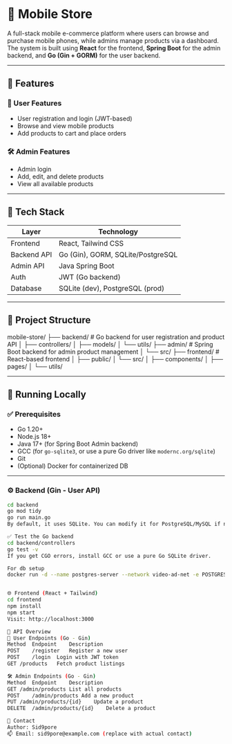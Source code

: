 # 📱 Mobile Store

A full-stack mobile e-commerce platform where users can browse and purchase mobile phones, while admins manage products via a dashboard. The system is built using **React** for the frontend, **Spring Boot** for the admin backend, and **Go (Gin + GORM)** for the user backend.

---

## 🚀 Features

### 👤 User Features
- User registration and login (JWT-based)
- Browse and view mobile products
- Add products to cart and place orders

### 🛠️ Admin Features
- Admin login
- Add, edit, and delete products
- View all available products

---

## 🧱 Tech Stack

| Layer       | Technology                     |
|-------------|---------------------------------|
| Frontend    | React, Tailwind CSS             |
| Backend API | Go (Gin), GORM, SQLite/PostgreSQL |
| Admin API   | Java Spring Boot                |
| Auth        | JWT (Go backend)                |
| Database    | SQLite (dev), PostgreSQL (prod) |

---

## 📂 Project Structure

mobile-store/
├── backend/ # Go backend for user registration and product API
│ ├── controllers/
│ ├── models/
│ └── utils/
├── admin/ # Spring Boot backend for admin product management
│ └── src/
├── frontend/ # React-based frontend
│ ├── public/
│ └── src/
│ ├── components/
│ ├── pages/
│ └── utils/

---

## 🧪 Running Locally

### ✅ Prerequisites

- Go 1.20+
- Node.js 18+
- Java 17+ (for Spring Boot Admin backend)
- GCC (for `go-sqlite3`, or use a pure Go driver like `modernc.org/sqlite`)
- Git
- (Optional) Docker for containerized DB

---

### ⚙️ Backend (Gin - User API)

```bash
cd backend
go mod tidy
go run main.go
By default, it uses SQLite. You can modify it for PostgreSQL/MySQL if needed.

✅ Test the Go backend
cd backend/controllers
go test -v
If you get CGO errors, install GCC or use a pure Go SQLite driver.

For db setup 
docker run -d --name postgres-server --network video-ad-net -e POSTGRES_USER=admin -e POSTGRES_PASSWORD=myNewP@ssw0rd -e POSTGRES_DB=mobileAppStore -v "%cd%\db:/docker-entrypoint-initdb.d" -p 8084:5432 postgres


🌐 Frontend (React + Tailwind)
cd frontend
npm install
npm start
Visit: http://localhost:3000

🔌 API Overview
🧑 User Endpoints (Go - Gin)
Method	Endpoint	Description
POST	/register	Register a new user
POST	/login	Login with JWT token
GET	/products	Fetch product listings

🛠️ Admin Endpoints (Go - Gin)
Method	Endpoint	Description
GET	/admin/products	List all products
POST	/admin/products	Add a new product
PUT	/admin/products/{id}	Update a product
DELETE	/admin/products/{id}	Delete a product

📧 Contact
Author: Sid9pore
📫 Email: sid9pore@example.com (replace with actual contact)
